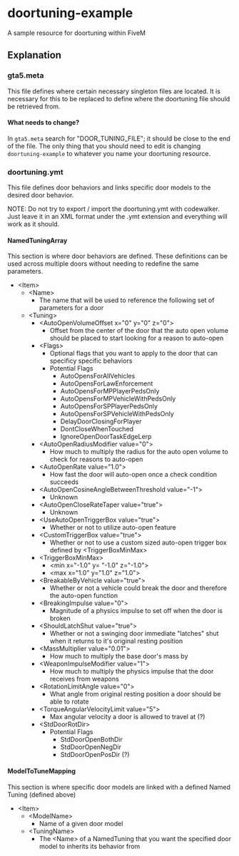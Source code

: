 # doortuning-example
A sample resource for doortuning within FiveM

## Explanation

### gta5.meta
This file defines where certain necessary singleton files are located. It is necessary for this to be replaced to define where the doortuning file should be retrieved from.

#### What needs to change?
In `gta5.meta` search for "DOOR_TUNING_FILE"; it should be close to the end of the file. The only thing that you should need to edit is changing `doortuning-example` to whatever you name your doortuning resource.

### doortuning.ymt
This file defines door behaviors and links specific door models to the desired door behavior. 

NOTE: Do not try to export / import the doortuning.ymt with codewalker. Just leave it in an XML format under the .ymt extension and everything will work as it should.

#### NamedTuningArray
This section is where door behaviors are defined. These definitions can be used across multiple doors without needing to redefine the same parameters.

- \<Item\>
  - \<Name\>
    - The name that will be used to reference the following set of parameters for a door
  - \<Tuning\>
    - \<AutoOpenVolumeOffset x="0" y="0" z="0"\>
      - Offset from the center of the door that the auto open volume should be placed to start looking for a reason to auto-open
    - \<Flags\>
      - Optional flags that you want to apply to the door that can specificy specific behaviors
      - Potential Flags
        - AutoOpensForAllVehicles
        - AutoOpensForLawEnforcement
        - AutoOpensForMPPlayerPedsOnly
        - AutoOpensForMPVehicleWithPedsOnly
        - AutoOpensForSPPlayerPedsOnly
        - AutoOpensForSPVehicleWithPedsOnly
        - DelayDoorClosingForPlayer
        - DontCloseWhenTouched
        - IgnoreOpenDoorTaskEdgeLerp
    - \<AutoOpenRadiusModifier value="0"\>
      - How much to multiply the radius for the auto open volume to check for reasons to auto-open
    - \<AutoOpenRate value="1.0"\>
      - How fast the door will auto-open once a check condition succeeds
    - \<AutoOpenCosineAngleBetweenThreshold value="-1"\>
      - Unknown
    - \<AutoOpenCloseRateTaper value="true"\>
      - Unknown
    - \<UseAutoOpenTriggerBox value="true"\>
      - Whether or not to utilize auto-open feature
    - \<CustomTriggerBox value="true"\>
      - Whether or not to use a custom sized auto-open trigger box defined by \<TriggerBoxMinMax\>
    - \<TriggerBoxMinMax\>
      - \<min x="-1.0" y= "-1.0" z="-1.0"\>
      - \<max x="1.0" y="1.0" z="1.0"\>
    - \<BreakableByVehicle value="true"\>
      - Whether or not a vehicle could break the door and therefore the auto-open function
    - \<BreakingImpulse value="0"\>
      - Magnitude of a physics impulse to set off when the door is broken
    - \<ShouldLatchShut value="true"\>
      - Whether or not a swinging door immediate "latches" shut when it returns to it's original resting position
    - \<MassMultiplier value="0.01"\>
      - How much to multiply the base door's mass by
    - \<WeaponImpulseModifier value="1"\>
      - How much to multiply the physics impulse that the door receives from weapons
    - \<RotationLimitAngle value="0"\>
      - What angle from original resting position a door should be able to rotate
    - \<TorqueAngularVelocityLimit value="5"\>
      - Max angular velocity a door is allowed to travel at (?)
    - \<StdDoorRotDir\>
      - Potential Flags
        - StdDoorOpenBothDir
        - StdDoorOpenNegDir
        - StdDoorOpenPosDir (?)

#### ModelToTuneMapping
This section is where specific door models are linked with a defined Named Tuning (defined above)

- \<Item\>
  - \<ModelName\>
    - Name of a given door model
  - \<TuningName\>
    - The \<Name\> of a NamedTuning that you want the specified door model to inherits its behavior from

###
